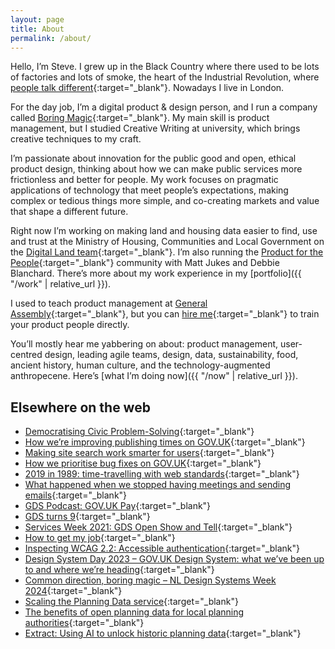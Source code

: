 ```yaml
---
layout: page
title: About
permalink: /about/
---
```

Hello, I’m Steve. I grew up in the Black Country where there used to be lots of factories and lots of smoke, the heart of the Industrial Revolution, where [people talk different](https://www.youtube.com/watch?v=-Mt80vikTxU){:target="_blank"}. Nowadays I live in London.

For the day job, I’m a digital product & design person, and I run a company called [Boring Magic](https://boringmagi.cc/){:target="_blank"}. My main skill is product management, but I studied Creative Writing at university, which brings creative techniques to my craft.

I’m passionate about innovation for the public good and open, ethical product design, thinking about how we can make public services more frictionless and better for people. My work focuses on pragmatic applications of technology that meet people’s expectations, making complex or tedious things more simple, and co-creating markets and value that shape a different future.

Right now I’m working on making land and housing data easier to find, use and trust at the Ministry of Housing, Communities and Local Government on the [Digital Land team](https://digital-land.github.io/about/){:target="_blank"}. I’m also running the [Product for the People](https://productforthepeople.xyz){:target="_blank"} community with Matt Jukes and Debbie Blanchard. There’s more about my work experience in my [portfolio]({{ "/work" | relative_url }}).

I used to teach product management at [General Assembly](https://generalassemb.ly/instructors/steve-messer/19440){:target="_blank"}, but you can [hire me](https://boringmagi.cc/services){:target="_blank"} to train your product people directly.

You’ll mostly hear me yabbering on about: product management, user-centred design, leading agile teams, design, data, sustainability, food, ancient history, human culture, and the technology-augmented anthropecene. Here’s [what I’m doing now]({{ "/now" | relative_url }}).

## Elsewhere on the web

- [Democratising Civic Problem-Solving](https://medium.com/porism/democratising-civic-problem-solving-1a3c81a6d3b7){:target="_blank"}
- [How we’re improving publishing times on GOV.UK](https://insidegovuk.blog.gov.uk/2018/09/10/how-were-improving-publishing-times/){:target="_blank"}
- [Making site search work smarter for users](https://insidegovuk.blog.gov.uk/2019/07/05/making-site-search-work-smarter-for-users/){:target="_blank"}
- [How we prioritise bug fixes on GOV.UK](https://insidegovuk.blog.gov.uk/2019/10/25/how-we-prioritise-bug-fixes-on-gov-uk/){:target="_blank"}
- [2019 in 1989: time-travelling with web standards](https://www.youtube.com/watch?v=Ik9IeChLqEk){:target="_blank"}
- [What happened when we stopped having meetings and sending emails](https://gds.blog.gov.uk/2020/10/07/what-happened-when-we-stopped-having-meetings-and-sending-emails/){:target="_blank"}
- [GDS Podcast: GOV.UK Pay](https://gds.blog.gov.uk/2020/11/30/podcast-gov-uk-pay/){:target="_blank"}
- [GDS turns 9](https://gds.blog.gov.uk/2020/12/08/gds-turns-9/){:target="_blank"}
- [Services Week 2021: GDS Open Show and Tell](https://youtu.be/A6NAPQVwNOc?t=5023){:target="_blank"}
- [How to get my job](https://www.linkedin.com/posts/foundbyfew_how-much-are-you-focusing-on-your-storytelling-activity-7029739389656170496-d3Gq?utm_source=share){:target="_blank"}
- [Inspecting WCAG 2.2: Accessible authentication](https://www.youtube.com/watch?v=9h5aLCS3wJQ){:target="_blank"}
- [Design System Day 2023 – GOV.UK Design System: what we’ve been up to and where we’re heading](https://www.youtube.com/watch?v=aXgIAtjq7zM){:target="_blank"}
- [Common direction, boring magic – NL Design Systems Week 2024](https://www.youtube.com/watch?v=1xhZnqF6dc8){:target="_blank"}
- [Scaling the Planning Data service](https://mhclgdigital.blog.gov.uk/2025/02/07/digital-planning-scaling-the-planning-data-service/){:target="_blank"}
- [The benefits of open planning data for local planning authorities](https://youtu.be/8TaVbZ-QF2g?t=2363){:target="_blank"}
- [Extract: Using AI to unlock historic planning data](https://mhclgdigital.blog.gov.uk/2025/06/12/extract-using-ai-to-unlock-historic-planning-data/){:target="_blank"}